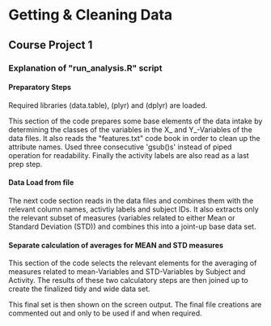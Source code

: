 # Getting & Cleaning Data 
## Course Project 1
### Explanation of "run_analysis.R" script

#### Preparatory Steps

Required libraries (data.table), (plyr) and (dplyr) are loaded.

This section of the code prepares some base elements of the data intake by determining the classes of the 
variables in the X_ and Y_-Variables of the data files. It also reads the "features.txt" code book in order
to clean up the attribute names. Used three consecutive 'gsub()s' instead of piped operation for readability.
Finally the activity labels are also read as a last prep step.

#### Data Load from file

The next code section reads in the data files and combines them with the relevant column names, activtiy 
labels and subject IDs.  It also extracts only the relevant subset of measures (variables related to either
Mean or Standard Deviation (STD)) and combines this into a joint-up base data set.

#### Separate calculation of averages for MEAN and STD measures

This section of the code selects the relevant elements for the averaging of measures related to mean-Variables 
and STD-Variables by Subject and Activity. The results of these two calculatory steps are then joined up to
create the finalized tidy and wide data set.

This final set is then shown on the screen output. The final file creations are commented out and only to be used 
if and when required.

